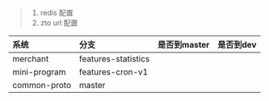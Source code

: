 > 1. redis 配置
> 2. zto url 配置



| 系统 | 分支 | 是否到master | 是否到dev |
| :--- | :--- | :--- | :--- |
| merchant | features-statistics |  |  |
| mini-program | features-cron-v1 |  |  |
| common-proto | master |  |  |



